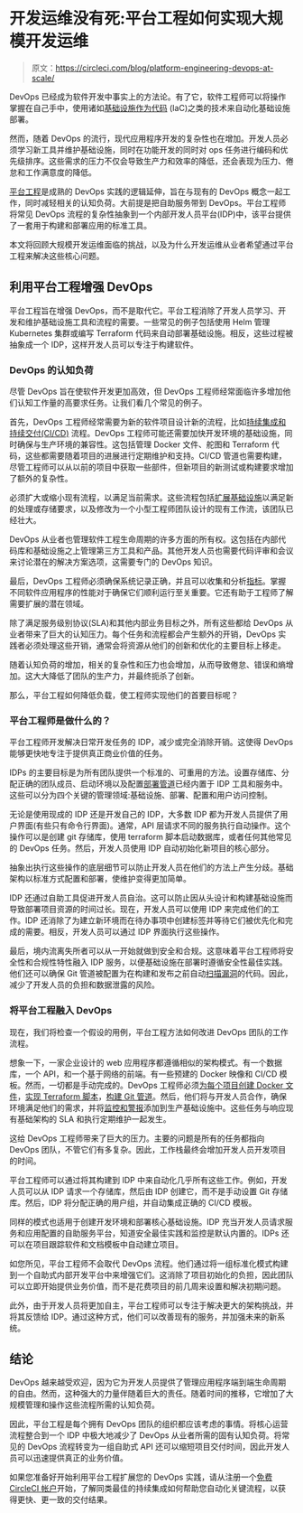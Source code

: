 # 开发运维没有死:平台工程如何实现大规模开发运维

> 原文：<https://circleci.com/blog/platform-engineering-devops-at-scale/>

DevOps 已经成为软件开发中事实上的方法论。有了它，软件工程师可以将操作掌握在自己手中，使用诸如[基础设施作为代码](https://circleci.com/blog/an-intro-to-infrastructure-as-code/) (IaC)之类的技术来自动化基础设施部署。

然而，随着 DevOps 的流行，现代应用程序开发的复杂性也在增加。开发人员必须学习新工具并维护基础设施，同时在功能开发的同时对 ops 任务进行编码和优先级排序。这些需求的压力不仅会导致生产力和效率的降低，还会表现为压力、倦怠和工作满意度的降低。

[平台工程](https://circleci.com/blog/what-is-platform-engineering/)是成熟的 DevOps 实践的逻辑延伸，旨在与现有的 DevOps 概念一起工作，同时减轻相关的认知负荷。大前提是把自助服务带到 DevOps。平台工程师将常见 DevOps 流程的复杂性抽象到一个内部开发人员平台(IDP)中，该平台提供了一套用于构建和部署应用的标准工具。

本文将回顾大规模开发运维面临的挑战，以及为什么开发运维从业者希望通过平台工程来解决这些核心问题。

## 利用平台工程增强 DevOps

平台工程旨在增强 DevOps，而不是取代它。平台工程消除了开发人员学习、开发和维护基础设施工具和流程的需要。一些常见的例子包括使用 Helm 管理 Kubernetes 集群或编写 Terraform 代码来自动部署基础设施。相反，这些过程被抽象成一个 IDP，这样开发人员可以专注于构建软件。

### DevOps 的认知负荷

尽管 DevOps 旨在使软件开发更加高效，但 DevOps 工程师经常面临许多增加他们认知工作量的高要求任务。让我们看几个常见的例子。

首先，DevOps 工程师经常需要为新的软件项目设计新的流程，比如[持续集成和持续交付(CI/CD)](https://circleci.com/blog/what-is-a-ci-cd-pipeline/) 流程。DevOps 工程师可能还需要加快开发环境的基础设施，同时确保与生产环境的兼容性。这包括管理 Docker 文件、舵图和 Terraform 代码，这些都需要随着项目的进展进行定期维护和支持。CI/CD 管道也需要构建，尽管工程师可以从以前的项目中获取一些部件，但新项目的新测试或构建要求增加了额外的复杂性。

必须扩大或缩小现有流程，以满足当前需求。这些流程包括[扩展基础设施](https://circleci.com/blog/autoscale-self-hosted-runners-aws/)以满足新的处理或存储要求，以及修改为一个小型工程师团队设计的现有工作流，该团队已经壮大。

DevOps 从业者也管理软件工程生命周期的许多方面的所有权。这包括在内部代码库和基础设施之上管理第三方工具和产品。其他开发人员也需要代码评审和会议来讨论潜在的解决方案选项，这需要专门的 DevOps 知识。

最后，DevOps 工程师必须确保系统记录正确，并且可以收集和分析[指标](https://circleci.com/blog/adding-metrics-for-docker-container-performance/)。掌握不同软件应用程序的性能对于确保它们顺利运行至关重要。它还有助于工程师了解需要扩展的潜在领域。

除了满足服务级别协议(SLA)和其他内部业务目标之外，所有这些都给 DevOps 从业者带来了巨大的认知压力。每个任务和流程都会产生额外的开销，DevOps 实践者必须处理这些开销，通常会将资源从他们的创新和优化的主要目标上移走。

随着认知负荷的增加，相关的复杂性和压力也会增加，从而导致倦怠、错误和熵增加。这大大降低了团队的生产力，并最终扼杀了创新。

那么，平台工程如何降低负载，使工程师实现他们的首要目标呢？

### 平台工程师是做什么的？

平台工程师开发解决日常开发任务的 IDP，减少或完全消除开销。这使得 DevOps 能够更快地专注于提供真正商业价值的任务。

IDPs 的主要目标是为所有团队提供一个标准的、可重用的方法。设置存储库、分配正确的团队成员、启动环境以及配置[部署管道](https://circleci.com/blog/preparing-for-continuous-deployment/)已经内置于 IDP 工具和服务中。这些可以分为四个关键的管理领域:基础设施、部署、配置和用户访问控制。

无论是使用现成的 IDP 还是开发自己的 IDP，大多数 IDP 都为开发人员提供了用户界面(有些只有命令行界面)。通常，API 层请求不同的服务执行自动操作。这个操作可以是创建 git 存储库，使用 terraform 脚本启动数据库，或者任何其他常见的 DevOps 任务。然后，开发人员使用 IDP 自动初始化新项目的核心部分。

抽象出执行这些操作的底层细节可以防止开发人员在他们的方法上产生分歧。基础架构以标准方式配置和部署，使维护变得更加简单。

IDP 还通过自助工具促进开发人员自治。这可以防止因从头设计和构建基础设施而导致部署项目资源的时间过长。现在，开发人员可以使用 IDP 来完成他们的工作。IDP 还消除了为建立新环境而在待办事项中创建标签并等待它们被优先化和完成的需要。相反，开发人员可以通过 IDP 界面执行这些操作。

最后，境内流离失所者可以从一开始就做到安全和合规。这意味着平台工程师将安全性和合规性特性融入 IDP 服务，以便基础设施在部署时遵循安全性最佳实践。他们还可以确保 Git 管道被配置为在构建和发布之前自动[扫描漏洞](https://circleci.com/blog/security-with-snyk-in-the-circleci-workflow/)的代码。因此，减少了开发人员的负担和数据泄露的风险。

### 将平台工程融入 DevOps

现在，我们将检查一个假设的用例，平台工程方法如何改进 DevOps 团队的工作流程。

想象一下，一家企业设计的 web 应用程序都遵循相似的架构模式。有一个数据库，一个 API，和一个基于网络的前端。有一些预建的 Docker 映像和 CI/CD 模板。然而，一切都是手动完成的。DevOps 工程师必须[为每个项目创建 Docker 文件](https://circleci.com/blog/how-to-build-a-docker-image-on-circleci-2-0/)，[实现 Terraform 脚本](https://circleci.com/blog/learn-iac-part1/)，[构建 Git 管道](https://circleci.com/blog/setting-up-continuous-integration-with-github/)。然后，他们将与开发人员合作，确保环境满足他们的需求，并将[监控和警报](https://circleci.com/blog/observability-vs-monitoring/)添加到生产基础设施中。这些任务与响应现有基础架构的 SLA 和执行定期维护一起发生。

这给 DevOps 工程师带来了巨大的压力。主要的问题是所有的任务都指向 DevOps 团队，不管它们有多复杂。因此，工作栈最终会增加开发人员开发项目的时间。

平台工程师可以通过将其构建到 IDP 中来自动化几乎所有这些工作。例如，开发人员可以从 IDP 请求一个存储库，然后由 IDP 创建它，而不是手动设置 Git 存储库。然后，IDP 将分配正确的用户组，并自动集成正确的 CI/CD 模板。

同样的模式也适用于创建开发环境和部署核心基础设施。IDP 充当开发人员请求服务和应用配置的自助服务平台，知道安全最佳实践和监控是默认内置的。IDPs 还可以在项目跟踪软件和文档模板中自动建立项目。

如您所见，平台工程师不会取代 DevOps 流程。他们通过将一组标准化模式构建到一个自助式内部开发平台中来增强它们。这消除了项目初始化的负担，因此团队可以立即开始提供业务价值，而不是花费项目的前几周来设置和解决初期问题。

此外，由于开发人员将更加自主，平台工程师可以专注于解决更大的架构挑战，并将其反馈给 IDP。通过这种方式，他们可以改善现有的服务，并加强未来的新系统。

## 结论

DevOps 越来越受欢迎，因为它为开发人员提供了管理应用程序端到端生命周期的自由。然而，这种强大的力量伴随着巨大的责任。随着时间的推移，它增加了大规模管理和操作这些流程所需的认知负荷。

因此，平台工程是每个拥有 DevOps 团队的组织都应该考虑的事情。将核心运营流程整合到一个 IDP 中极大地减少了 DevOps 从业者所需的固有认知负荷。将常见的 DevOps 流程转变为一组自助式 API 还可以缩短项目交付时间，因此开发人员可以迅速提供真正的业务价值。

如果您准备好开始利用平台工程扩展您的 DevOps 实践，请从注册一个[免费 CircleCI 帐户](https://circleci.com/signup/)开始，了解同类最佳的持续集成如何帮助您自动化关键流程，以获得更快、更一致的交付结果。